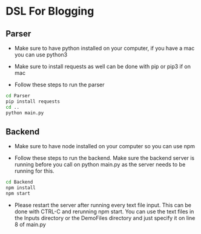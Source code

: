 # DSL For Blogging

## Parser

- Make sure to have python installed on your computer, if you have a mac you can use python3
- Make sure to install requests as well can be done with pip or pip3 if on mac


- Follow these steps to run the parser
```zsh
cd Parser
pip install requests
cd ..
python main.py
```

## Backend

-  Make sure to have node installed on your computer so you can use npm

- Follow these steps to run the backend. Make sure the backend server is running before you call on python main.py as the server needs to be running for this.
```zsh
cd Backend
npm install
npm start
```
- Please restart the server after running every text file input. This can be done with CTRL-C and rerunning npm start. You can use the text files in the Inputs directory or the DemoFiles directory and just specify it on line 8 of main.py 
